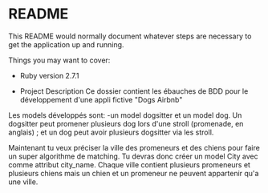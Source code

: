 # README

This README would normally document whatever steps are necessary to get the
application up and running.

Things you may want to cover:

* Ruby version 2.7.1

* Project Description
Ce dossier contient les ébauches de BDD pour le développement d'une appli fictive "Dogs Airbnb"

Les models développés sont:
-un model dogsitter et un model dog. Un dogsitter peut promener plusieurs dog lors d'une stroll (promenade, en anglais) ; et un dog peut avoir plusieurs dogsitter via les stroll.

Maintenant tu veux préciser la ville des promeneurs et des chiens pour faire un super algorithme de matching. Tu devras donc créer un model City avec comme attribut city_name. Chaque ville contient plusieurs promeneurs et plusieurs chiens mais un chien et un promeneur ne peuvent appartenir qu'a une ville.
